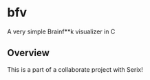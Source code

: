 # bfv
A very simple Brainf**k visualizer in C

## Overview  
This is a part of a collaborate project with Serix!  

